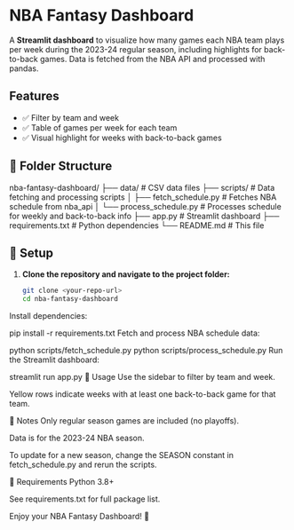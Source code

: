 # NBA Fantasy Dashboard

A **Streamlit dashboard** to visualize how many games each NBA team plays per week during the 2023-24 regular season, including highlights for back-to-back games. Data is fetched from the NBA API and processed with pandas.

## Features
- ✅ Filter by team and week
- ✅ Table of games per week for each team
- ✅ Visual highlight for weeks with back-to-back games

## 📁 Folder Structure
nba-fantasy-dashboard/
├── data/ # CSV data files
├── scripts/ # Data fetching and processing scripts
│ ├── fetch_schedule.py # Fetches NBA schedule from nba_api
│ └── process_schedule.py # Processes schedule for weekly and back-to-back info
├── app.py # Streamlit dashboard
├── requirements.txt # Python dependencies
└── README.md # This file


## 🚀 Setup

1. **Clone the repository and navigate to the project folder:**
   ```bash
   git clone <your-repo-url>
   cd nba-fantasy-dashboard
Install dependencies:



pip install -r requirements.txt
Fetch and process NBA schedule data:


python scripts/fetch_schedule.py
python scripts/process_schedule.py
Run the Streamlit dashboard:


streamlit run app.py
📌 Usage
Use the sidebar to filter by team and week.

Yellow rows indicate weeks with at least one back-to-back game for that team.

📝 Notes
Only regular season games are included (no playoffs).

Data is for the 2023-24 NBA season.

To update for a new season, change the SEASON constant in fetch_schedule.py and rerun the scripts.

🐍 Requirements
Python 3.8+

See requirements.txt for full package list.

Enjoy your NBA Fantasy Dashboard! 🏀

